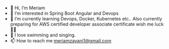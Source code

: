 - 👋 Hi, I’m Meriam
- 👀 I’m interested in Spring Boot Angular and Devops
- 🌱 I’m currently learning Devops, Docker, Kubernetes etc.. Also currently preparing for AWS certified developer associate certificate wish me luck  🤞🤞
- 💞️ I love swimming and singing.
- 📫 How to reach me meriamzayani1@gmail.com

<!---
ZMeriam/ZMeriam is a ✨ special ✨ repository because its `README.md` (this file) appears on your GitHub profile.
You can click the Preview link to take a look at your changes.
--->
